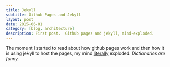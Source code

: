 ```yaml
---
title: Jekyll
subtitle: Github Pages and Jekyll
layout: post
date: 2015-06-01
category: [blog, architecture]
description: First post.  Github pages and jekyll, mind-exploded.
---
```

The moment I started to read about how github pages work and then how it is using jekyll to host the pages, my mind [literally](http://www.merriam-webster.com/dictionary/literally) exploded.  _Dictionaries are funny._
